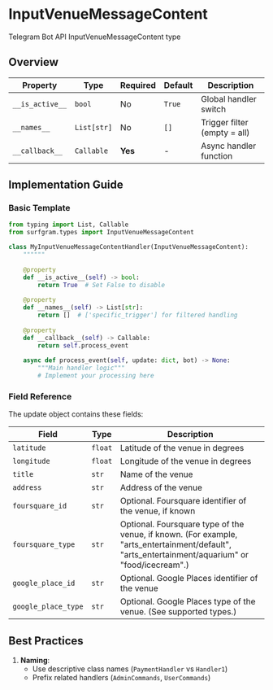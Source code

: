 # InputVenueMessageContent

Telegram Bot API InputVenueMessageContent type

## Overview

| Property        | Type               | Required | Default | Description                              |
|-----------------|--------------------|----------|---------|------------------------------------------|
| `__is_active__` | `bool`             | No       | `True`  | Global handler switch                   |
| `__names__`     | `List[str]`        | No       | `[]`    | Trigger filter (empty = all)            |
| `__callback__`  | `Callable`         | **Yes**  | -       | Async handler function                  |

## Implementation Guide

### Basic Template

```python
from typing import List, Callable
from surfgram.types import InputVenueMessageContent

class MyInputVenueMessageContentHandler(InputVenueMessageContent):
    """"""
    
    @property
    def __is_active__(self) -> bool:
        return True  # Set False to disable
        
    @property
    def __names__(self) -> List[str]:
        return []  # ['specific_trigger'] for filtered handling
        
    @property
    def __callback__(self) -> Callable:
        return self.process_event
        
    async def process_event(self, update: dict, bot) -> None:
        """Main handler logic"""
        # Implement your processing here
```

### Field Reference

The update object contains these fields:

| Field          | Type              | Description                     |
|----------------|-------------------|---------------------------------|
| `latitude` | `float` | Latitude of the venue in degrees |
| `longitude` | `float` | Longitude of the venue in degrees |
| `title` | `str` | Name of the venue |
| `address` | `str` | Address of the venue |
| `foursquare_id` | `str` | Optional. Foursquare identifier of the venue, if known |
| `foursquare_type` | `str` | Optional. Foursquare type of the venue, if known. (For example, "arts_entertainment/default", "arts_entertainment/aquarium" or "food/icecream".) |
| `google_place_id` | `str` | Optional. Google Places identifier of the venue |
| `google_place_type` | `str` | Optional. Google Places type of the venue. (See supported types.) |

## Best Practices

1. **Naming**: 
   - Use descriptive class names (`PaymentHandler` vs `Handler1`)
   - Prefix related handlers (`AdminCommands`, `UserCommands`)
